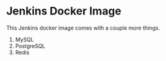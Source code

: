 # Jenkins Docker Image

This Jenkins docker image comes with a couple more things.

1. MySQL
2. PostgreSQL
3. Redis
